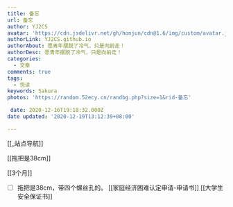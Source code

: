 ```yaml
---
title: 备忘
url: 备忘
author: YJ2CS
avatar: 'https://cdn.jsdelivr.net/gh/honjun/cdn@1.6/img/custom/avatar.jpg'
authorLink: YJ2CS.github.io
authorAbout: 愿青年摆脱了冷气，只是向前走！
authorDesc: 愿青年摆脱了冷气，只是向前走！
categories:
  - 文章
comments: true
tags:
  - 悦读
keywords: Sakura
photos: 'https://random.52ecy.cn/randbg.php?size=1&rid-备忘'

 date: 2020-12-16T19:18:32.000Z
date updated: '2020-12-19T13:12:39+08:00'

---
```


[[_站点导航]]

[[拖把是38cm]]

[[3个月]]

- [ ] 拖把是38cm，带四个螺丝孔的。
[[家庭经济困难认定申请-申请书]]
[[大学生安全保证书]]